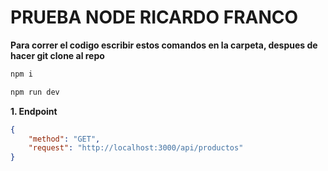 # PRUEBA NODE RICARDO FRANCO

**Para correr el codigo escribir estos comandos en la carpeta, despues de hacer git clone al repo**

```bash
npm i

npm run dev
```

**1. Endpoint**

```json
{
    "method": "GET",
    "request": "http://localhost:3000/api/productos"
}
```





